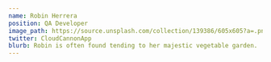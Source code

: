 ```yaml
---
name: Robin Herrera
position: QA Developer
image_path: https://source.unsplash.com/collection/139386/605x605?a=.png
twitter: CloudCannonApp
blurb: Robin is often found tending to her majestic vegetable garden.
---
```

